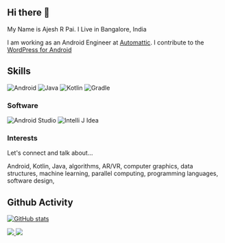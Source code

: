 ## Hi there 👋

My Name is Ajesh R Pai. I Live in Bangalore, India 

I am working as an Android Engineer at [Automattic](https://github.com/Automattic). I contribute to the [WordPress for Android](https://github.com/wordpress-mobile/WordPress-Android)

## Skills

![Android](https://img.shields.io/badge/Android-3DDC84?logo=android&logoColor=white&style=for-the-badge)
![Java](https://img.shields.io/badge/Java-F8981D?logo=java&logoColor=white&style=for-the-badge)
![Kotlin](https://img.shields.io/badge/Kotlin-7F52FF?logo=kotlin&logoColor=white&style=for-the-badge)
![Gradle](https://img.shields.io/badge/gradle-02303A?style=for-the-badge&logo=gradle&logoColor=white)

### Software

![Android Studio](https://img.shields.io/badge/Android%20Studio-3DDC84?logo=androidstudio&logoColor=white&style=for-the-badge)
![Intelli J Idea](https://img.shields.io/badge/IntelliJ_IDEA-000000.svg?style=for-the-badge&logo=intellij-idea&logoColor=white)


### Interests

Let's connect and talk about…

Android, Kotlin, Java, algorithms, AR/VR, computer graphics, data structures, machine learning,
parallel computing, programming languages, software design, 

## Github Activity 

[![GitHub stats](https://github-readme-stats.vercel.app/api?username=AjeshRPai)](https://github.com/AjeshRPai/github-readme-stats)

<a href="https://www.linkedin.com/in/ajeshrpai/">
    <img src="https://img.shields.io/badge/LinkedIn-0077B5?style=for-the-badge&logo=linkedin&logoColor=white" />
</a>

<a href="ajeshrpai.com">
    <img src="https://img.shields.io/badge/Wordpress-21759B?style=for-the-badge&logo=wordpress&logoColor=white" />
</a>









